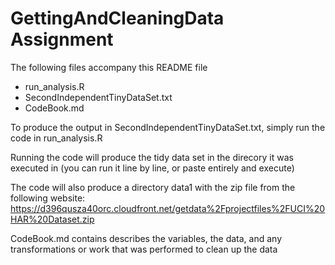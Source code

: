 # GettingAndCleaningData Assignment

The following files accompany this README file

* run_analysis.R
* SecondIndependentTinyDataSet.txt
* CodeBook.md

To produce the output in SecondIndependentTinyDataSet.txt, simply run the code in run_analysis.R

Running the code will produce the tidy data set in the direcory it was executed in
(you can run it line by line, or paste entirely and execute)

The code will also produce a directory data1 with the zip file from the following website:
https://d396qusza40orc.cloudfront.net/getdata%2Fprojectfiles%2FUCI%20HAR%20Dataset.zip 

CodeBook.md contains describes the variables, the data, and any transformations or work that was performed to clean up the data 
